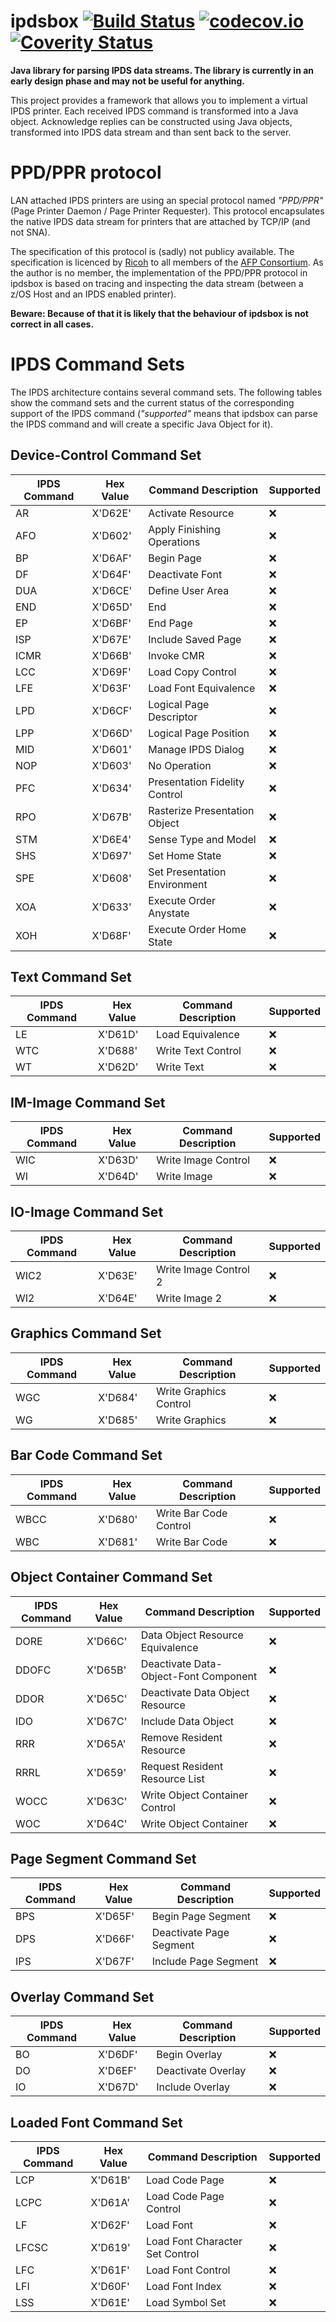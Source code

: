 # ipdsbox [![Build Status](https://travis-ci.org/michaelknigge/ipdsbox.svg?branch=master)](https://travis-ci.org/michaelknigge/ipdsbox) [![codecov.io](https://codecov.io/github/michaelknigge/ipdsbox/coverage.svg?branch=master)](https://codecov.io/github/michaelknigge/ipdsbox?branch=master) [![Coverity Status](https://scan.coverity.com/projects/8130/badge.svg)](https://scan.coverity.com/projects/8130)

**Java library for parsing IPDS data streams. The library is currently in an early design phase and may not be useful for anything.**

This project provides a framework that allows you to implement a virtual IPDS printer. Each received IPDS command is transformed into a Java object. Acknowledge replies can be constructed using Java objects, transformed into IPDS data stream and than sent back to the server.

# PPD/PPR protocol
LAN attached IPDS printers are using an special protocol named *"PPD/PPR"* (Page Printer Daemon / Page Printer Requester). This protocol encapsulates the native IPDS data stream for printers that are attached by TCP/IP (and not SNA).

The specification of this protocol is (sadly) not publicy available. The specification is licenced by [Ricoh](https://www.ricoh-usa.com/) to all members of the [AFP Consortium](http://afpcinc.org/). As the author is no member, the implementation of the PPD/PPR protocol in ipdsbox is based on tracing and inspecting the data stream (between a z/OS Host and an IPDS enabled printer).

**Beware: Because of that it is likely that the behaviour of ipdsbox is not correct in all cases.**


# IPDS Command Sets
The IPDS architecture contains several command sets. The following tables show the command sets and the
current status of the corresponding support of the IPDS command (*"supported"* means that ipdsbox can parse
the IPDS command and will create a specific Java Object for it).

## Device-Control Command Set
IPDS Command | Hex Value | Command Description            | Supported
------------ | --------- | -------------------------------|----------
AR           | X'D62E'  | Activate Resource               | :x: 
AFO          | X'D602'  | Apply Finishing Operations      | :x: 
BP           | X'D6AF'  | Begin Page                      | :x: 
DF           | X'D64F'  | Deactivate Font                 | :x: 
DUA          | X'D6CE'  | Define User Area                | :x: 
END          | X'D65D'  | End                             | :x: 
EP           | X'D6BF'  | End Page                        | :x: 
ISP          | X'D67E'  | Include Saved Page              | :x: 
ICMR         | X'D66B'  | Invoke CMR                      | :x: 
LCC          | X'D69F'  | Load Copy Control               | :x: 
LFE          | X'D63F'  | Load Font Equivalence           | :x: 
LPD          | X'D6CF'  | Logical Page Descriptor         | :x: 
LPP          | X'D66D'  | Logical Page Position           | :x: 
MID          | X'D601'  | Manage IPDS Dialog              | :x: 
NOP          | X'D603'  | No Operation                    | :x: 
PFC          | X'D634'  | Presentation Fidelity Control   | :x: 
RPO          | X'D67B'  | Rasterize Presentation Object   | :x: 
STM          | X'D6E4'  | Sense Type and Model            | :x: 
SHS          | X'D697'  | Set Home State                  | :x: 
SPE          | X'D608'  | Set Presentation Environment    | :x: 
XOA          | X'D633'  | Execute Order Anystate          | :x: 
XOH          | X'D68F'  | Execute Order Home State        | :x: 

## Text Command Set
IPDS Command | Hex Value | Command Description  | Supported
------------ | --------- | ---------------------|----------
LE           | X'D61D'   | Load Equivalence     | :x:
WTC          | X'D688'   | Write Text Control   | :x:
WT           | X'D62D'   | Write Text           | :x:

## IM-Image Command Set
IPDS Command | Hex Value | Command Description   | Supported
------------ | --------- | ----------------------|----------
WIC          | X'D63D'   | Write Image Control   | :x:
WI           | X'D64D'   | Write Image           | :x:

## IO-Image Command Set
IPDS Command | Hex Value | Command Description     | Supported
------------ | --------- | ------------------------|----------
WIC2         | X'D63E'   | Write Image Control 2   | :x:
WI2          | X'D64E'   | Write Image 2           | :x:

## Graphics Command Set
IPDS Command | Hex Value | Command Description     | Supported
------------ | --------- | ------------------------|----------
WGC          | X'D684'   | Write Graphics Control  | :x:
WG           | X'D685'   | Write Graphics          | :x:

## Bar Code Command Set
IPDS Command | Hex Value | Command Description      | Supported
------------ | --------- | -------------------------|----------
WBCC         | X'D680'   | Write Bar Code Control   | :x:
WBC          | X'D681'   | Write Bar Code           | :x:

## Object Container Command Set
IPDS Command | Hex Value | Command Description                    | Supported
------------ | --------- | ---------------------------------------|----------
DORE         | X'D66C'   | Data Object Resource Equivalence       | :x:
DDOFC        | X'D65B'   | Deactivate Data-Object-Font Component  | :x:
DDOR         | X'D65C'   | Deactivate Data Object Resource        | :x:
IDO          | X'D67C'   | Include Data Object                    | :x:
RRR          | X'D65A'   | Remove Resident Resource               | :x:
RRRL         | X'D659'   | Request Resident Resource List         | :x:
WOCC         | X'D63C'   | Write Object Container Control         | :x:
WOC          | X'D64C'   | Write Object Container                 | :x:

## Page Segment Command Set
IPDS Command | Hex Value | Command Description      | Supported
------------ | --------- | -------------------------|----------
BPS          | X'D65F'   | Begin Page Segment       | :x:
DPS          | X'D66F'   | Deactivate Page Segment  | :x:
IPS          | X'D67F'   | Include Page Segment     | :x:

## Overlay Command Set
IPDS Command | Hex Value | Command Description   | Supported
------------ | --------- | ----------------------|----------
BO           | X'D6DF'   | Begin Overlay         | :x:
DO           | X'D6EF'   | Deactivate Overlay    | :x:
IO           | X'D67D'   | Include Overlay       | :x:

## Loaded Font Command Set
IPDS Command | Hex Value | Command Description             | Supported
------------ | --------- | --------------------------------|----------
LCP          | X'D61B'   | Load Code Page                  | :x:
LCPC         | X'D61A'   | Load Code Page Control          | :x:
LF           | X'D62F'   | Load Font                       | :x:
LFCSC        | X'D619'   | Load Font Character Set Control | :x:
LFC          | X'D61F'   | Load Font Control               | :x:
LFI          | X'D60F'   | Load Font Index                 | :x:
LSS          | X'D61E'   | Load Symbol Set                 | :x:
